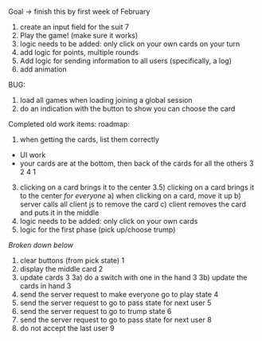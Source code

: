 Goal -> finish this by first week of February
1) create an input field for the suit 7 <fixed>
2) Play the game! (make sure it works)
3) logic needs to be added: only click on your own cards on your turn
4) add logic for points, multiple rounds
5) Add logic for sending information to all users (specifically, a log)
6) add animation

BUG:
1) load all games when loading joining a global session <fixed>
2) do an indication with the button to show you can choose the card


Completed old work items:
roadmap:
1) when getting the cards, list them correctly <fixed>
- UI work <fixed>
- your cards are at the bottom, then back of the cards for all the others <fixed>
  3
2   4
  1

3) clicking on a card brings it to the center <fixed>
3.5) clicking on a card brings it to the center *for everyone* <Fixed>
a) when clicking on a card, move it up <fixed>
b) server calls all client js to remove the card <fixed>
c) client removes the card and puts it in the middle <fixed>
4) logic needs to be added: only click on your own cards <fixed>
5) logic for the first phase (pick up/choose trump) <fixed>

*Broken down below*
1) clear buttons (from pick state) 1 <fixed>
2) display the middle card 2 <fixed>
3) update cards 3 <fixed>
3a) do a switch with one in the hand 3 <fixed>
3b) update the cards in hand 3 <fixed>
4) send the server request to make everyone go to play state 4 <fixed>
5) send the server request to go to pass state for next user 5 <fixed>
6) send the server request to go to trump state 6 <fixed>
8) send the server request to go to pass state for next user 8 <fixed>
9) do not accept the last user 9 <fixed>